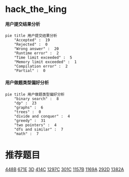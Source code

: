 # hack_the_king

<!-- tabs:start -->



#### **用户提交结果分析**

```mermaid
pie title 用户提交结果分析
    "Accepted" :  19
    "Rejected" :  0
    "Wrong answer" :  20
    "Runtime error" :  2
    "Time limit exceeded" :  5
    "Memory limit exceeded" :  1
    "Compilation error" :  2
    "Partial" :  0
```

#### **用户做题类型偏好分析**

```mermaid
pie title 用户做题类型偏好分析
    "binary search" :  8
    "dp" :  23
    "graphs" :  6
    "trees" :  0
    "divide and conquer" :  4
    "greedy" :  31
    "two pointers" :  4
    "dfs and similar" :  7
    "math" :  7
```



<!-- tabs:end -->
# 推荐题目
[448B](https://codeforces.com/contest/448/problem/B)
[671E](https://codeforces.com/contest/671/problem/E)
[3D](https://codeforces.com/contest/3/problem/D)
[414C](https://codeforces.com/contest/414/problem/C)
[1297C](https://codeforces.com/contest/1297/problem/C)
[301C](https://codeforces.com/contest/301/problem/C)
[1157B](https://codeforces.com/contest/1157/problem/B)
[1169A](https://codeforces.com/contest/1169/problem/A)
[292D](https://codeforces.com/contest/292/problem/D)
[1382A](https://codeforces.com/contest/1382/problem/A)
